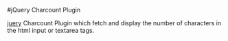 #jQuery Charcount Plugin

[juery](http://www.jquery.com) Charcount Plugin which fetch and display the number of characters in the html input or textarea tags.
